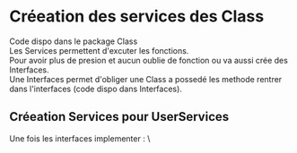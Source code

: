 # Créeation des services des Class
Code dispo dans le package Class\
Les Services permettent d'excuter les fonctions.\
Pour avoir plus de presion et aucun oublie de fonction ou va aussi crée des Interfaces.\
Une Interfaces permet d'obliger une Class a possedé les methode rentrer dans l'interfaces (code dispo dans Interfaces).
## Créeation Services pour UserServices
Une fois les interfaces implementer : \
